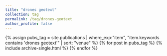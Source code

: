 ```yaml
---
title: "drones geotext"
collection: tag
permalink: /tag/drones-geotext
author_profile: false
---
```

{% assign pubs_tag = site.publications | where_exp:"item", "item.keywords contains 'drones geotext'" | sort: "venue" %}
{% for post in pubs_tag %}
  {% include archive-single.html %}
{% endfor %}